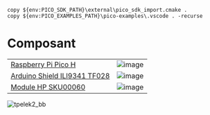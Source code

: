 ```
copy ${env:PICO_SDK_PATH}\external\pico_sdk_import.cmake .
copy ${env:PICO_EXAMPLES_PATH}\pico-examples\.vscode . -recurse
```

# Composant

|||
|---|---|
| [Raspberry Pi Pico H](https://www.gotronic.fr/art-carte-raspberry-pi-pico-h-35658.htm) | ![image](https://github.com/AquaBx/raspberry-console/assets/35542432/b921d503-fbb7-4496-a244-504bc605883c) |
| [Arduino Shield ILI9341 TF028](https://www.gotronic.fr/art-shield-ecran-tactile-2-8-tf028-28507.htm) | ![image](https://github.com/AquaBx/raspberry-console/assets/35542432/de91fb03-e3b7-4ff7-a440-d8dfd62801d7) |
| [Module HP SKU00060](https://www.gotronic.fr/art-module-hp-sku00060-28208.htm) | ![image](https://github.com/AquaBx/raspberry-console/assets/35542432/8f036b66-a1d8-41c5-88a5-9a532d69bc62)

![tpelek2_bb](https://github.com/AquaBx/raspberry-console/assets/35542432/559c41d1-3205-416c-bba8-596fc56d3637)
